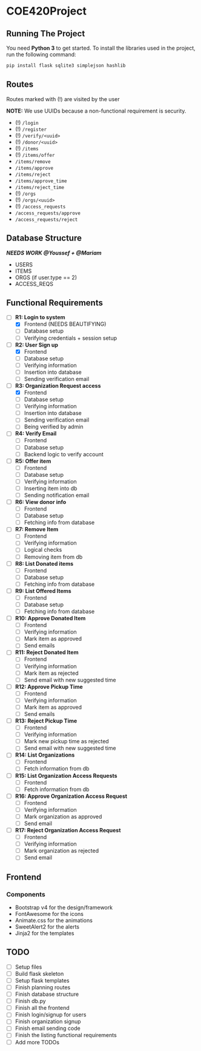 # COE420Project

## Running The Project

You need **Python 3** to get started.
To install the libraries used in the project, run the following command:

```bash
pip install flask sqlite3 simplejson hashlib
```

## Routes

Routes marked with (!) are visited by the user

**NOTE:** We use UUIDs because a non-functional requirement is security.

- (!) `/login`
- (!) `/register`
- (!) `/verify/<uuid>`
- (!) `/donor/<uuid>`
- (!) `/items`
- (!) `/items/offer`
- `/items/remove`
- `/items/approve`
- `/items/reject`
- `/items/approve_time`
- `/items/reject_time`
- (!) `/orgs`
- (!) `/orgs/<uuid>`
- (!) `/access_requests`
- `/access_requests/approve`
- `/access_requests/reject`

## Database Structure

***NEEDS WORK @Youssef + @Mariam***

- USERS
- ITEMS
- ORGS (if user.type == 2)
- ACCESS_REQS

## Functional Requirements

- [ ] **R1: Login to system**
  - [x] Frontend (NEEDS BEAUTIFYING)
  - [ ] Database setup
  - [ ] Verifying credentials + session setup
- [ ] **R2: User Sign up**
  - [x] Frontend
  - [ ] Database setup
  - [ ] Verifying information
  - [ ] Insertion into database
  - [ ] Sending verification email
- [ ] **R3: Organization Request access**
  - [x] Frontend
  - [ ] Database setup
  - [ ] Verifying information
  - [ ] Insertion into database
  - [ ] Sending verification email
  - [ ] Being verified by admin
- [ ] **R4: Verify Email**
  - [ ] Frontend
  - [ ] Database setup
  - [ ] Backend logic to verify account
- [ ] **R5: Offer item**
  - [ ] Frontend
  - [ ] Database setup
  - [ ] Verifying information
  - [ ] Inserting item into db
  - [ ] Sending notification email
- [ ] **R6: View donor info**
  - [ ] Frontend
  - [ ] Database setup
  - [ ] Fetching info from database
- [ ] **R7: Remove Item**
  - [ ] Frontend
  - [ ] Verifying information
  - [ ] Logical checks
  - [ ] Removing item from db
- [ ] **R8: List Donated items**
  - [ ] Frontend
  - [ ] Database setup
  - [ ] Fetching info from database
- [ ] **R9: List Offered Items**
  - [ ] Frontend
  - [ ] Database setup
  - [ ] Fetching info from database
- [ ] **R10: Approve Donated Item**
  - [ ] Frontend
  - [ ] Verifying information
  - [ ] Mark item as approved
  - [ ] Send emails
- [ ] **R11: Reject Donated Item**
  - [ ] Frontend
  - [ ] Verifying information
  - [ ] Mark item as rejected
  - [ ] Send email with new suggested time
- [ ] **R12: Approve Pickup Time**
  - [ ] Frontend
  - [ ] Verifying information
  - [ ] Mark item as approved
  - [ ] Send emails
- [ ] **R13: Reject Pickup Time**
  - [ ] Frontend
  - [ ] Verifying information
  - [ ] Mark new pickup time as rejected
  - [ ] Send email with new suggested time
- [ ] **R14: List Organizations**
  - [ ] Frontend
  - [ ] Fetch information from db
- [ ] **R15: List Organization Access Requests**
  - [ ] Frontend
  - [ ] Fetch information from db
- [ ] **R16: Approve Organization Access Request**
  - [ ] Frontend
  - [ ] Verifying information
  - [ ] Mark organization as approved
  - [ ] Send email
- [ ] **R17: Reject Organization Access Request**
  - [ ] Frontend
  - [ ] Verifying information
  - [ ] Mark organization as rejected
  - [ ] Send email

## Frontend

### Components

- Bootstrap v4 for the design/framework
- FontAwesome for the icons
- Animate.css for the animations
- SweetAlert2 for the alerts
- Jinja2 for the templates

## TODO

- [ ] Setup files
- [ ] Build flask skeleton
- [ ] Setup flask templates
- [ ] Finish planning routes
- [ ] Finish database structure
- [ ] Finish db.py
- [ ] Finish all the frontend
- [ ] Finish login/signup for users
- [ ] Finish organization signup
- [ ] Finish email sending code
- [ ] Finish the listing functional requirements
- [ ] Add more TODOs
